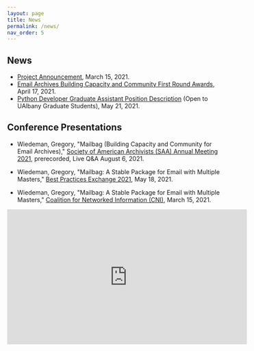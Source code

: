 ```yaml
---
layout: page
title: News
permalink: /news/
nav_order: 5
---
```


## News

* [Project Announcement](https://library.albany.edu/news/archives-email-grant-announcement), March 15, 2021.
* [Email Archives Building Capacity and Community First Round Awards](https://www.library.illinois.edu/news/email-archives-building-capacity-and-community/), April 17, 2021.
* [Python Developer Graduate Assistant Position Description](https://library.albany.edu/news/python-developer-ga) (Open to UAlbany Graduate Students), May 21, 2021.

## Conference Presentations

* Wiedeman, Gregory, "Mailbag (Building Capacity and Community for Email Archives)," [Society of American Archivists (SAA) Annual Meeting 2021](https://www2.archivists.org/am2021), prerecorded, Live Q&A August 6, 2021.

* Wiedeman, Gregory, "Mailbag: A Stable Package for Email with Multiple Masters," [Best Practices Exchange 2021](https://bpexchange.wordpress.com/2021-schedule/), May 18, 2021.

* Wiedeman, Gregory, "Mailbag: A Stable Package for Email with Multiple Masters," [Coalition for Networked Information (CNI)](https://cnispring21mtg.sched.com/event/iBXp), March 15, 2021.

<iframe width="560" height="315" src="https://www.youtube.com/embed/e3hKBLLTi0k?start=535" frameborder="0" allow="accelerometer; autoplay; clipboard-write; encrypted-media; gyroscope; picture-in-picture" allowfullscreen></iframe>